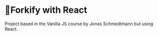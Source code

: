 # 🍴Forkify with React 
Project based in the Vanilla JS course by Jonas Schmedtmann but using React. 